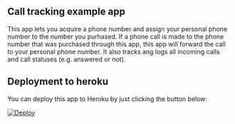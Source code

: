 ## Call tracking example app

This app lets you acquire a phone number and assign your personal phone number to the number you purhased.
If a phone call is made to the phone number that was purchased through this app, this app will forward the
call to your personal phone number. It also tracks ang logs all incoming calls and call statuses 
(e.g. answered or not).

## Deployment to heroku

You can deploy this app to Heroku by just clicking the button below:

[![Deploy](https://www.herokucdn.com/deploy/button.svg)](https://heroku.com/deploy?template=https://github.com/yuki24/twilio-call-tracking-exampleapp/tree/master)

